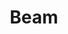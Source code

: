 ---
codehost: https://github.com/apache/beam
logohandle: apache_beam
sort: beam
tags:
- apache
title: Beam
website: https://beam.apache.org/
---